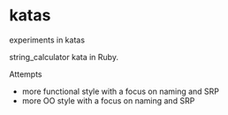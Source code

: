 # katas
experiments in katas

string_calculator kata in Ruby.   

Attempts
- more functional style with a focus on naming and SRP
- more OO style with a focus on naming and SRP

